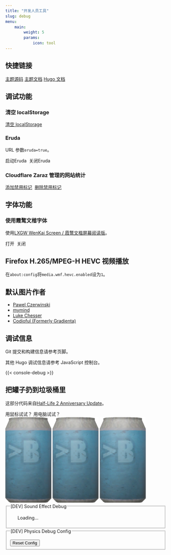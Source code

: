 ```yaml
---
title: "开发人员工具"
slug: debug
menu:
    main:
        weight: 5
        params:
            icon: tool
---
```


## 快捷链接

[主题源码](https://github.com/CaiJimmy/hugo-theme-stack) [主题文档](https://stack.jimmycai.com/config/) [Hugo 文档](https://gohugo.io/documentation/)

## 调试功能

### 清空 localStorage

<a class="link" href="javascript:void(0)" onclick="localStorage.clear();location.reload();">清空 localStorage</a>

### Eruda

URL 参数`eruda=true`。

<div class="eruda-btns">
    <a class="link" onclick="localStorage.setItem('active-eruda','true');location.reload();">启动Eruda</a>&nbsp;
    <a class="link" onclick="localStorage.removeItem('active-eruda');location.reload();">关闭Eruda</a>
</div>

### Cloudflare Zaraz 管理的网站统计

<div class="zaraz-btns">
    <script>
      function setCookie(cname, cvalue, exdays, domain) {
        var d = new Date();
        d.setTime(d.getTime() + exdays * 24 * 60 * 60 * 1000);
        var expires = "expires=" + d.toUTCString();
        var cookieString = cname + "=" + cvalue + ";" + expires + ";path=/";
        if (domain) {
          cookieString += ";domain=" + domain;
        }
        document.cookie = cookieString;
      }
      function getMainHost() {
        // https://developer.aliyun.com/article/195912
        let key = `mh_${Math.random()}`;
        let keyR = new RegExp(`(^|;)\\s*${key}=12345`);
        let expiredTime = new Date(0);
        let domain = document.domain;
        let domainList = domain.split(".");
        let urlItems = [];
        // 主域名一定会有两部分组成
        urlItems.unshift(domainList.pop());
        // 慢慢从后往前测试
        while (domainList.length) {
          urlItems.unshift(domainList.pop());
          let mainHost = urlItems.join(".");
          let cookie = `${key}=${12345};domain=.${mainHost}`;
          document.cookie = cookie;
          //如果cookie存在，则说明域名合法
          if (keyR.test(document.cookie)) {
            document.cookie = `${cookie};expires=${expiredTime}`;
            return mainHost;
          }
        }
      }
      function DisableAnalysis() {
        setCookie("DisableAnalysis", "true", 400, "." + getMainHost());
      }
      function RmDisableAnalysis() {
        setCookie("DisableAnalysis", "true", 0, "." + getMainHost());
      }
    </script>
    <a class="link" href="javascript:void(0)" onclick="DisableAnalysis();location.reload();">添加禁用标记</a>&nbsp;
    <a class="link" href="javascript:void(0)" onclick="RmDisableAnalysis();location.reload();">删除禁用标记</a>
</div>

## 字体功能

### 使用霞鹜文楷字体

使用[LXGW WenKai Screen / 霞鹜文楷屏幕阅读版](https://github.com/CMBill/lxgw-wenkai-screen-web)。

<div class="LXGW-WenKai-btns">
    <a class="link" onclick="localStorage.setItem('LXGW-WenKai','true');location.reload();">打开</a>&nbsp;
    <a class="link" onclick="localStorage.removeItem('LXGW-WenKai');location.reload();">关闭</a>
</div>

## Firefox H.265/MPEG-H HEVC 视频播放

在`about:config`将`media.wmf.hevc.enabled`设为`1`。

## 默认图片作者

-   [Pawel Czerwinski](https://unsplash.com/@pawel_czerwinski)
-   [mymind](https://unsplash.com/@mymind)
-   [Luke Chesser](https://unsplash.com/@lukechesser)
-   [Codioful (Formerly Gradienta)](https://unsplash.com/@codioful)

## 调试信息

Git 提交和构建信息请参考页脚。

其他 Hugo 调试信息请参考 JavaScript 控制台。

{{< console-debug >}}

## 把罐子扔到垃圾桶里

这部分代码来自[Half-Life 2 Anniversary Update](https://www.half-life.com/en/halflife2/20th)。

<div>
    <!-- https://www.half-life.com/en/halflife2/20th -->
    <link href="physplay/css/physplay.css" rel="stylesheet" type="text/css" />
    <script
        type="text/javascript"
        src="physplay/javascript/fastdom.js"
    ></script>
    <script
        type="text/javascript"
        src="physplay/javascript/physplay-sfx.js"
    ></script>
    <script type="text/javascript" src="physplay/javascript/matter.js"></script>
    <script
        type="text/javascript"
        src="physplay/javascript/matter-wrap.min.js"
    ></script>
    <script
        type="text/javascript"
        src="physplay/javascript/physplay.js"
    ></script>
    <div id="gravgun">
        <div id="gravgunimage" class="gravgunimage"></div>
        <div id="mobilemessage">
            <span class="use-mouse">用鼠标试试？</span>
            <span class="use-desktop">用电脑试试？</span>
        </div>
        <img class="can" id="can" src="physplay/image/can.png" />
        <img class="can intrash intrash1" src="physplay/image/can.png" />
        <img class="can intrash intrash2" src="physplay/image/can.png" />
        <div id="trashcan" class="trashcan" data-phys></div>
        <div class="gravgun-ground"></div>
        <fieldset id="sounddebug" class="debugUI">
            <legend>[DEV] Sound Effect Debug</legend>
            <ul>
                Loading...
            </ul>
        </fieldset>
        <fieldset id="physdebug" class="debugUI">
            <legend>[DEV] Physics Debug Config</legend>
            <ul></ul>
            <button onclick="phys.config.reset()">Reset Config</button>
        </fieldset>
        <div id="physContainer">
            <canvas id="physCanvas"> </canvas>
        </div>
        <div id="preloadImages"></div>
    </div>
</div>

